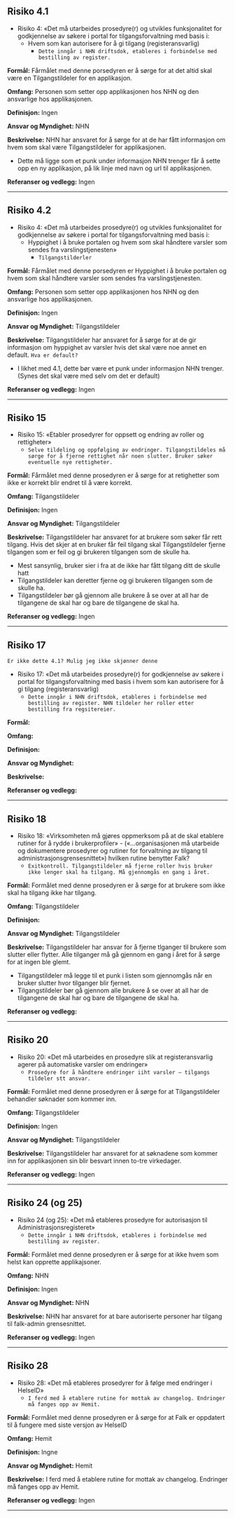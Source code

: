 
## Risiko 4.1
-	Risiko 4: «Det må utarbeides prosedyre(r) og utvikles funksjonalitet for godkjennelse av søkere i portal for tilgangsforvaltning med basis i: 
    - Hvem som kan autorisere for å gi tilgang (registeransvarlig)
        - `Dette inngår i NHN driftsdok, etableres i forbindelse med bestilling av register.`

**Formål:** Fårmålet med denne porsedyren er å sørge for at det altid skal være en Tilgangstildeler for en applikasjon.

**Omfang:**  Personen som setter opp applikasjonen hos NHN og den ansvarlige hos applikasjonen.

**Definisjon:**  Ingen

**Ansvar og Myndighet:** NHN

**Beskrivelse:**
NHN har ansvaret for å sørge for at de har fått informasjon om hvem som skal være Tilgangstildeler for applikasjonen.
- Dette må ligge som et punk under informasjon NHN trenger får å sette opp en ny applikasjon, på lik linje med navn og url til applikasjonen.

**Referanser og vedlegg:**  Ingen

---
## Risiko 4.2
-	Risiko 4: «Det må utarbeides prosedyre(r) og utvikles funksjonalitet for godkjennelse av søkere i portal for tilgangsforvaltning med basis i: 
    - Hyppighet i å bruke portalen og hvem som skal håndtere varsler som sendes fra varslingstjenesten»
        - `Tilgangstilderler`

**Formål:** Fårmålet med denne porsedyren er Hyppighet i å bruke portalen og hvem som skal håndtere varsler som sendes fra varslingstjenesten.

**Omfang:**  Personen som setter opp applikasjonen hos NHN og den ansvarlige hos applikasjonen.

**Definisjon:**  Ingen

**Ansvar og Myndighet:** Tilgangstildeler

**Beskrivelse:**
Tilgangstildeler har ansvaret for å sørge for at de gir informasjon om hyppighet av varsler hvis det skal være noe annet en default.
`Hva er default?`
- I likhet med 4.1, dette bør være et punk under informasjon NHN trenger. (Synes det skal være med selv om det er default)

**Referanser og vedlegg:**  Ingen

---
## Risiko 15
-	Risiko 15: «Etabler prosedyrer for oppsett og endring av roller og rettigheter»
    - `Selve tildeling og oppfølging av endringer. Tilgangstildeles må sørge for å fjerne rettighet når noen slutter. Bruker søker eventuelle nye rettigheter.`

**Formål:** Fårmålet med denne prosedyren er å sørge for at retighetter som ikke er korrekt blir endret til å være korrekt.

**Omfang:**  Tilgangstildeler

**Definisjon:**  Ingen

**Ansvar og Myndighet:** Tilgangstildeler

**Beskrivelse:**
Tilgangstildeler har ansvaret for at brukere som søker får rett tilgang.
Hvis det skjer at en bruker får feil tilgang skal Tilgangstildeler fjerne tilgangen som er feil og gi brukeren tilgangen som de skulle ha.
- Mest sansynlig, bruker sier i fra at de ikke har fått tilgang ditt de skulle hatt
- Tilgangstildeler kan deretter fjerne og gi brukeren tilgangen som de skulle ha.
- Tilgangstildeler bør gå gjennom alle brukere å se over at all har de tilgangene de skal har og bare de tilgangene de skal ha.

**Referanser og vedlegg:** Ingen

---
## Risiko 17
`Er ikke dette 4.1? Mulig jeg ikke skjønner denne`  
-	Risiko 17: «Det må utarbeides prosedyre(r) for godkjennelse av søkere i portal for tilgangsforvaltning med basis i hvem som kan autorisere for å gi tilgang (registeransvarlig)
    - `Dette inngår i NHN driftsdok, etableres i forbindelse med bestilling av register. NHN tildeler her roller etter bestilling fra regsitereier.`

**Formål:** 

**Omfang:**  

**Definisjon:**  

**Ansvar og Myndighet:** 

**Beskrivelse:**

**Referanser og vedlegg:** 

---
## Risiko 18
-	Risiko 18: «Virksomheten må gjøres oppmerksom på at de skal etablere rutiner for å rydde i brukerprofiler» - («…organisasjonen må utarbeide og dokumentere prosedyrer og rutiner for forvaltning av tilgang til administrasjonsgrensesnittet») hvilken rutine benytter Falk? 
    - `Exitkontroll. Tilgangstildeler må fjerne roller hvis bruker ikke lenger skal ha tilgang. Må gjennomgås en gang i året.`

**Formål:** Formålet med denne prosedyren er å sørge for at brukere som ikke skal ha tilgang ikke har tilgang.

**Omfang:**  Tilgangstildeler

**Definisjon:**  

**Ansvar og Myndighet:** Tilgangstildeler

**Beskrivelse:**
Tilgangstildeler har ansvar for å fjerne tlganger til brukere som slutter eller flytter.
Alle tilganger må gå gjennom en gang i året for å sørge for at ingen ble glemt.
- Tilgangstildeler må legge til et punk i listen som gjennomgås når en bruker slutter hvor tilganger blir fjernet.
- Tilgangstildeler bør gå gjennom alle brukere å se over at all har de tilgangene de skal har og bare de tilgangene de skal ha.

**Referanser og vedlegg:** 

---
## Risiko 20
-	Risiko 20: «Det må utarbeides en prosedyre slik at registeransvarlig agerer på automatiske varsler om endringer»
    - `Prosedyre for å håndtere endringer iiht varsler – tilgangs tildeler stt ansvar.`

**Formål:** Formålet med denne prosedyren er å sørge for at Tilgangstildeler behandler søknader som kommer inn.

**Omfang:**  Tilgangstildeler

**Definisjon:**  Ingen

**Ansvar og Myndighet:** Tilgangstildeler

**Beskrivelse:**
Tilgangstildeler har ansvaret for at søknadene som kommer inn for applikasjonen sin blir besvart innen to-tre virkedager.

**Referanser og vedlegg:** Ingen

---
## Risiko 24 (og 25)
-	Risiko 24 (og 25): «Det må etableres prosedyre for autorisasjon til Administrasjonsregisteret» 
    - `Dette inngår i NHN driftsdok, etableres i forbindelse med bestilling av register.`

**Formål:** Formålet med denne prosedyren er å sørge for at ikke hvem som helst kan opprette applikajsoner.

**Omfang:**  NHN

**Definisjon:**  Ingen

**Ansvar og Myndighet:** NHN

**Beskrivelse:** 
NHN har ansvaret for at bare autoriserte personer har tilgang til falk-admin grensesnittet.

**Referanser og vedlegg:** Ingen

---
## Risiko 28
-	Risiko 28: «Det må etableres prosedyrer for å følge med endringer i HelseID»
    - `I ferd med å etablere rutine for mottak av changelog. Endringer må fanges opp av Hemit.`

**Formål:** Formålet med denne prosedyren er å sørge for at Falk er oppdatert til å fungere med siste versjon av HelseID

**Omfang:**  Hemit

**Definisjon:**  Ingne

**Ansvar og Myndighet:** Hemit

**Beskrivelse:**
I ferd med å etablere rutine for mottak av changelog. Endringer må fanges opp av Hemit.

**Referanser og vedlegg:** Ingen

---
